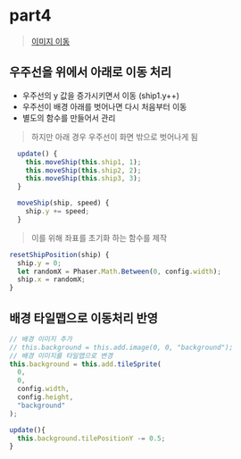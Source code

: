 # part4

> [이미지 이동](https://www.youtube.com/watch?v=jVlNZgX5fV8&list=PLDyH9Tk5ZdFzEu_izyqgPFtHJJXkc79no&index=4)

## 우주선을 위에서 아래로 이동 처리

* 우주선의 y 값을 증가시키면서 이동 (ship1.y++)
* 우주선이 배경 아래를 벗어나면 다시 처음부터 이동
* 별도의 함수를 만들어서 관리

> 하지만 아래 경우 우주선이 화면 밖으로 벗어나게 됨

```js
  update() {
    this.moveShip(this.ship1, 1);
    this.moveShip(this.ship2, 2);
    this.moveShip(this.ship3, 3);
  }

  moveShip(ship, speed) {
    ship.y += speed;
  }
```

> 이를 위해 좌표를 초기화 하는 함수를 제작

```js
resetShipPosition(ship) {
  ship.y = 0;
  let randomX = Phaser.Math.Between(0, config.width);
  ship.x = randomX;
}
```

## 배경 타일맵으로 이동처리 반영

```js
// 배경 이미지 추가
// this.background = this.add.image(0, 0, "background");
// 배경 이미지를 타일맵으로 변경
this.background = this.add.tileSprite(
  0,
  0,
  config.width,
  config.height,
  "background"
);

update(){
  this.background.tilePositionY -= 0.5;
}
```
